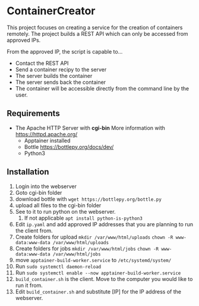 # ContainerCreator

This project focuses on creating a service for the creation of containers remotely.
The project builds a REST API which can only be accessed from approved IPs.

From the approved IP, the script is capable to...

- Contact the REST API
- Send a container recipy to the server
- The server builds the container
- The server sends back the container
- The container will be accessible directly from the command line by the user.

## Requirements

- The Apache HTTP Server with **cgi-bin** More information with https://httpd.apache.org/
  - Apptainer installed
  - Bottle https://bottlepy.org/docs/dev/
  - Python3

## Installation

1. Login into the webserver
1. Goto cgi-bin folder
1. download bottle with `wget https://bottlepy.org/bottle.py`
1. upload all files to the cgi-bin folder
1. See to it to run python on the webserver.
   1. If not applicable `apt install python-is-python3`
1. Edit `ip.yaml` and add approved IP addresses that you are planning to run the client from.
1. Create folders for upload
   `mkdir /var/www/html/uploads`
   `chown -R www-data:www-data /var/www/html/uploads`
1. Create folders for jobs
   `mkdir /var/www/html/jobs`
   `chown -R www-data:www-data /var/www/html/jobs`
1. move `apptainer-build-worker.service` to `/etc/systemd/system/`
1. Run `sudo systemctl daemon-reload`
1. Run `sudo systemctl enable --now apptainer-build-worker.service`
1. `build_container.sh` is the client. Move to the computer you would like to run it from.
1. Edit `build_container.sh` and substitute [IP] for the IP address of the webserver.

